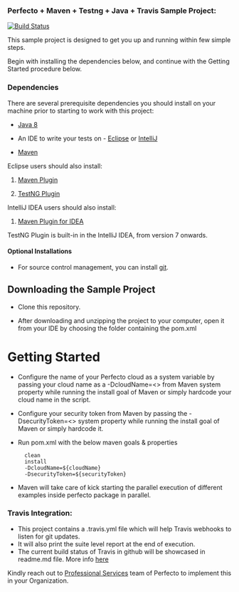 ### Perfecto + Maven + Testng + Java + Travis Sample Project: </br>

[![Build Status](https://travis-ci.org/PerfectoMobileSA/TravisSample.svg?branch=master)](https://travis-ci.org/PerfectoMobileSA/TravisSample)


This sample project is designed to get you up and running within few simple steps.

Begin with installing the dependencies below, and continue with the Getting Started procedure below.

### Dependencies
There are several prerequisite dependencies you should install on your machine prior to starting to work with this project:

* [Java 8](http://www.oracle.com/technetwork/java/javase/downloads/jdk8-downloads-2133151.html)

* An IDE to write your tests on - [Eclipse](http://www.eclipse.org/downloads/packages/eclipse-ide-java-developers/marsr) or [IntelliJ](https://www.jetbrains.com/idea/download/#)

* [Maven](https://maven.apache.org/)

Eclipse users should also install:

1. [Maven Plugin](http://marketplace.eclipse.org/content/m2e-connector-maven-dependency-plugin)

2. [TestNG Plugin](http://testng.org/doc/download.html)

IntelliJ IDEA users should also install:

1. [Maven Plugin for IDEA](https://plugins.jetbrains.com/plugin/1166)

TestNG Plugin is built-in in the IntelliJ IDEA, from version 7 onwards.
 
#### Optional Installations
* For source control management, you can install [git](https://git-scm.com/downloads).

## Downloading the Sample Project

* Clone this repository.

* After downloading and unzipping the project to your computer, open it from your IDE by choosing the folder containing the pom.xml 

# Getting Started

* Configure the name of your Perfecto cloud as a system variable by passing your cloud name as a -DcloudName=<<cloud name>> from Maven system property while running the install goal of Maven or simply hardcode your cloud name in the script.

* Configure your security token from Maven by passing the -DsecurityToken=<<token>> system property while running the install goal of Maven or simply hardcode it.

* Run pom.xml with the below maven goals & properties

		clean
		install
		-DcloudName=${cloudName}
		-DsecurityToken=${securityToken}

* Maven will take care of kick starting the parallel execution of different examples inside perfecto package in parallel.

### Travis Integration:
* This project contains a .travis.yml file  which will help Travis webhooks to listen for git updates. 
* It will also print the suite level report at the end of execution.
* The current build status of Travis in github will be showcased in readme.md file. More info [here](https://docs.travis-ci.com/user/status-images/)

Kindly reach out to [Professional Services](https://www.perfecto.io/services/professional-services-implementation) team of Perfecto to implement this in your Organization.
